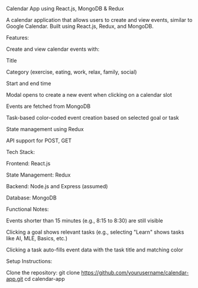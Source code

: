 Calendar App using React.js, MongoDB & Redux

A calendar application that allows users to create and view events, similar to Google Calendar. Built using React.js, Redux, and MongoDB.

Features:

Create and view calendar events with:

Title

Category (exercise, eating, work, relax, family, social)

Start and end time

Modal opens to create a new event when clicking on a calendar slot

Events are fetched from MongoDB

Task-based color-coded event creation based on selected goal or task

State management using Redux

API support for POST, GET

Tech Stack:

Frontend: React.js

State Management: Redux

Backend: Node.js and Express (assumed)

Database: MongoDB

Functional Notes:

Events shorter than 15 minutes (e.g., 8:15 to 8:30) are still visible

Clicking a goal shows relevant tasks (e.g., selecting "Learn" shows tasks like AI, MLE, Basics, etc.)

Clicking a task auto-fills event data with the task title and matching color

Setup Instructions:

Clone the repository: git clone https://github.com/yourusername/calendar-app.git cd calendar-app

